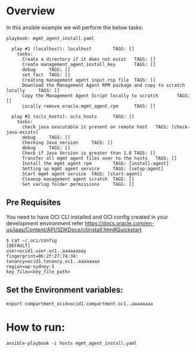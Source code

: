 # Overview

In this ansible example we will perform the below tasks:

```
playbook: mgmt_agent_install.yaml

  play #1 (localhost): localhost        TAGS: []
    tasks:
      Create a directory if it does not exist   TAGS: []
      Create management_agent_install_key       TAGS: []
      debug     TAGS: []
      set_fact  TAGS: []
      Creating management agent input.rsp file  TAGS: []
      Download the Management Agent RPM package and copy to scratch locally     TAGS: []
      Copy the Management Agent Script locally to scratch       TAGS: []
      Locally remove oracle.mgmt_agent.rpm      TAGS: []

  play #2 (ocls_hosts): ocls_hosts      TAGS: []
    tasks:
      check java executable is present on remote host   TAGS: [check-java-exists]
      debug     TAGS: []
      Checking Java version     TAGS: []
      debug     TAGS: []
      Check if Java Version is greater than 1.8 TAGS: []
      Transfer all mgmt agent files over to the hosts   TAGS: []
      Install the mgmt agent rpm        TAGS: [install-agent]
      Setting up mgmt agent service     TAGS: [setup-agent]
      Start mgmt agent service  TAGS: [start-agent]
      Cleanup management agent scratch  TAGS: []
      Set varlog folder permissions     TAGS: []
```

## Pre Requisites
You need to have OCI CLI installed and OCI config created in your development environment refer https://docs.oracle.com/en-us/iaas/Content/API/SDKDocs/cliinstall.htm#Quickstart

```
$ cat ~/.oci/config
[DEFAULT]
user=ocid1.user.oc1..aaaaaaaay
fingerprint=06:2f:27:74:34:
tenancy=ocid1.tenancy.oc1..aaaaaaaa
region=ap-sydney-1
key_file=<key_file_path>
```
## Set the Environment variables:

```
export compartment_ocid=ocid1.compartment.oc1..aaaaaaaa 
```
# How to run:
```
ansible-playbook -i hosts mgmt_agent_install.yaml
```

